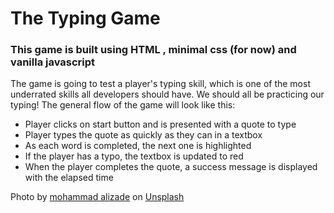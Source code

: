 # The Typing Game

### This game is built using HTML , minimal css (for now) and vanilla javascript 

The game is going to test a player's typing skill, which is one of the most underrated skills all developers should have. 
We should all be practicing our typing! The general flow of the game will look like this:


- Player clicks on start button and is presented with a quote to type
- Player types the quote as quickly as they can in a textbox
- As each word is completed, the next one is highlighted
- If the player has a typo, the textbox is updated to red
- When the player completes the quote, a success message is displayed with the elapsed time

Photo by <a href="https://unsplash.com/@mohamadaz?utm_source=unsplash&utm_medium=referral&utm_content=creditCopyText">mohammad alizade</a> on <a href="https://unsplash.com/s/photos/minimal-wallpaper?utm_source=unsplash&utm_medium=referral&utm_content=creditCopyText">Unsplash</a>
  
